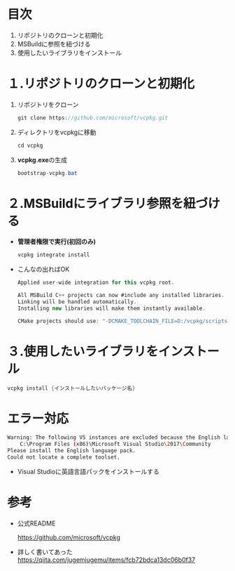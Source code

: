 # 目次

1. リポジトリのクローンと初期化
2. MSBuildに参照を紐づける
3. 使用したいライブラリをインストール

# １.リポジトリのクローンと初期化

1. リポジトリをクローン
    ```c#
    git clone https://github.com/microsoft/vcpkg.git
    ```

2. ディレクトリをvcpkgに移動
    ```c#
    cd vcpkg
    ```

3. **vcpkg.exe**の生成
    ```c#
    bootstrap-vcpkg.bat
    ```

# ２.MSBuildにライブラリ参照を紐づける

- **管理者権限で実行(初回のみ)**
    ```c#
    vcpkg integrate install
    ```

- こんなの出ればOK
    ```c#
    Applied user-wide integration for this vcpkg root.

    All MSBuild C++ projects can now #include any installed libraries.
    Linking will be handled automatically.
    Installing new libraries will make them instantly available.

    CMake projects should use: "-DCMAKE_TOOLCHAIN_FILE=D:/vcpkg/scripts/buildsystems/vcpkg.cmake"
    ```

# ３.使用したいライブラリをインストール

```c#
vcpkg install {インストールしたいパッケージ名}
```

# エラー対応
```bash
Warning: The following VS instances are excluded because the English language pack is unavailable.
    C:\Program Files (x86)\Microsoft Visual Studio\2017\Community
Please install the English language pack.
Could not locate a complete toolset.
```

- Visual Studioに英語言語パックをインストールする

# 参考
- 公式README

    https://github.com/microsoft/vcpkg

- 詳しく書いてあった
    https://qiita.com/jugemjugemu/items/fcb72bdca13dc06b0f37
